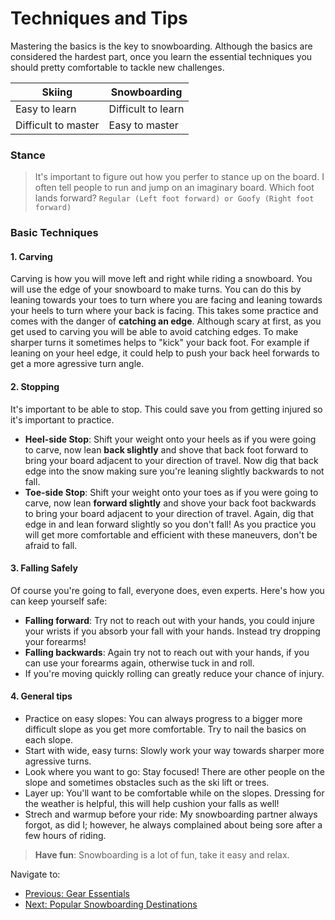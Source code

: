 # Techniques and Tips

Mastering the basics is the key to snowboarding. Although the basics are considered the hardest part, once you learn the essential techniques you should pretty comfortable to tackle new challenges.

| Skiing | Snowboarding|
| ----------- | ----------- |
| Easy to learn | Difficult to learn|
| Difficult to master | Easy to master|

### Stance
> It's important to figure out how you perfer to stance up on the board. I often tell people to run and jump on an imaginary board. Which foot lands forward?
`Regular (Left foot forward) or Goofy (Right foot forward)`

### Basic Techniques
#### 1. Carving
Carving is how you will move left and right while riding a snowboard. You will use the edge of your snowboard to make turns. You can do this by leaning towards your toes to turn where you are facing and leaning towards your heels to turn where your back is facing.
This takes some practice and comes with the danger of **catching an edge**. Although scary at first, as you get used to carving you will be able to avoid catching edges.
To make sharper turns it sometimes helps to "kick" your back foot. For example if leaning on your heel edge, it could help to push your back heel forwards to get a more agressive turn angle.

#### 2. Stopping
It's important to be able to stop. This could save you from getting injured so it's important to practice.
- **Heel-side Stop**: Shift your weight onto your heels as if you were going to carve, now lean **back slightly** and shove that back foot forward to bring your board adjacent to your direction of travel. Now dig that back edge into the snow making sure you're leaning slightly backwards to not fall.
- **Toe-side Stop**: Shift your weight onto your toes as if you were going to carve, now lean **forward slightly** and shove your back foot backwards to bring your board adjacent to your direction of travel. Again, dig that edge in and lean forward slightly so you don't fall!
As you practice you will get more comfortable and efficient with these maneuvers, don't be afraid to fall.

#### 3. Falling Safely
Of course you're going to fall, everyone does, even experts. Here's how you can keep yourself safe:
- **Falling forward**: Try not to reach out with your hands, you could injure your wrists if you absorb your fall with your hands. Instead try dropping your forearms!
- **Falling backwards**: Again try not to reach out with your hands, if you can use your forearms again, otherwise tuck in and roll.
-  If you're moving quickly rolling can greatly reduce your chance of injury.

#### 4. General tips
- Practice on easy slopes: You can always progress to a bigger more difficult slope as you get more comfortable. Try to nail the basics on each slope.
- Start with wide, easy turns: Slowly work your way towards sharper more agressive turns.
- Look where you want to go: Stay focused! There are other people on the slope and sometimes obstacles such as the ski lift or trees.
- Layer up: You'll want to be comfortable while on the slopes. Dressing for the weather is helpful, this will help cushion your falls as well!
- Strech and warmup before your ride: My snowboarding partner always forgot, as did I; however, he always complained about being sore after a few hours of riding.
> **Have fun**: Snowboarding is a lot of fun, take it easy and relax.

Navigate to:
- [Previous: Gear Essentials](Gear.md)
- [Next: Popular Snowboarding Destinations](Destinations.md)
